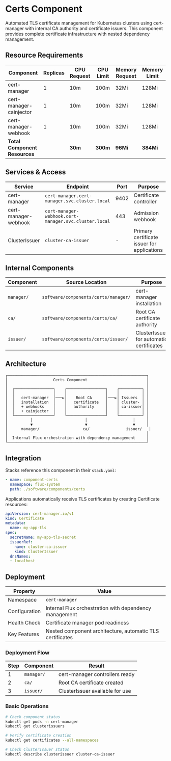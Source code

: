 # Certs Component

Automated TLS certificate management for Kubernetes clusters using cert-manager with internal CA authority and certificate issuers. This component provides complete certificate infrastructure with nested dependency management.

## Resource Requirements

| Component | Replicas | CPU Request | CPU Limit | Memory Request | Memory Limit |
|-----------|----------|-------------|-----------|----------------|--------------|
| cert-manager | 1 | 10m | 100m | 32Mi | 128Mi |
| cert-manager-cainjector | 1 | 10m | 100m | 32Mi | 128Mi |
| cert-manager-webhook | 1 | 10m | 100m | 32Mi | 128Mi |
| **Total Component Resources** | | **30m** | **300m** | **96Mi** | **384Mi** |

## Services & Access

| Service | Endpoint | Port | Purpose |
|---------|----------|------|---------|
| cert-manager | `cert-manager.cert-manager.svc.cluster.local` | 9402 | Certificate controller |
| cert-manager-webhook | `cert-manager-webhook.cert-manager.svc.cluster.local` | 443 | Admission webhook |
| ClusterIssuer | `cluster-ca-issuer` | - | Primary certificate issuer for applications |

## Internal Components

| Component | Source Location | Purpose | Dependencies |
|-----------|----------------|---------|--------------|
| `manager/` | `software/components/certs/manager/` | cert-manager installation | None |
| `ca/` | `software/components/certs/ca/` | Root CA certificate authority | cert-manager |
| `issuer/` | `software/components/certs/issuer/` | ClusterIssuer for automatic certificates | Root CA |

## Architecture

```
┌─────────────────────────────────────────────────────────────┐
│                    Certs Component                          │
│                                                             │
│  ┌─────────────────┐    ┌─────────────────┐    ┌──────────┐ │
│  │                 │    │                 │    │          │ │
│  │   cert-manager  │───►│    Root CA      │───►│ Issuers  │ │
│  │   installation  │    │   certificate   │    │ cluster- │ │
│  │   + webhooks    │    │   authority     │    │ ca-issuer│ │
│  │   + cainjector  │    │                 │    │          │ │
│  └─────────────────┘    └─────────────────┘    └──────────┘ │
│          │                       │                    │     │
│          ▼                       ▼                    ▼     │
│      manager/                   ca/                issuer/   │
│                                                             │
│  Internal Flux orchestration with dependency management     │
└─────────────────────────────────────────────────────────────┘
```

## Integration

Stacks reference this component in their `stack.yaml`:

```yaml
- name: component-certs
  namespace: flux-system
  path: ./software/components/certs
```

Applications automatically receive TLS certificates by creating Certificate resources:

```yaml
apiVersion: cert-manager.io/v1
kind: Certificate
metadata:
  name: my-app-tls
spec:
  secretName: my-app-tls-secret
  issuerRef:
    name: cluster-ca-issuer
    kind: ClusterIssuer
  dnsNames:
  - localhost
```

## Deployment

| Property | Value |
|----------|-------|
| Namespace | `cert-manager` |
| Configuration | Internal Flux orchestration with dependency management |
| Health Check | Certificate manager pod readiness |
| Key Features | Nested component architecture, automatic TLS certificates |

### Deployment Flow
| Step | Component | Result |
|------|-----------|---------|
| 1 | `manager/` | cert-manager controllers ready |
| 2 | `ca/` | Root CA certificate created |
| 3 | `issuer/` | ClusterIssuer available for use |

### Basic Operations
```bash
# Check component status
kubectl get pods -n cert-manager
kubectl get clusterissuers

# Verify certificate creation
kubectl get certificates --all-namespaces

# Check ClusterIssuer status
kubectl describe clusterissuer cluster-ca-issuer
```
